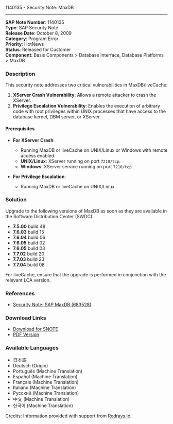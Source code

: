 1140135 - Security Note: MaxDB

---

**SAP Note Number**: 1140135  
**Type**: SAP Security Note  
**Release Date**: October 8, 2009  
**Category**: Program Error  
**Priority**: HotNews  
**Status**: Released for Customer  
**Component**: Basis Components > Database Interface, Database Platforms > MaxDB

### Description

This security note addresses two critical vulnerabilities in MaxDB/liveCache:

1. **XServer Crash Vulnerability**: Allows a remote attacker to crash the XServer.
2. **Privilege Escalation Vulnerability**: Enables the execution of arbitrary code with root privileges within UNIX processes that have access to the database kernel, DBM server, or XServer.

#### Prerequisites

- **For XServer Crash**:
  - Running MaxDB or liveCache on UNIX/Linux or Windows with remote access enabled.
  - **UNIX/Linux**: XServer running on port `7210/tcp`.
  - **Windows**: XServer service running on port `7210/tcp`.

- **For Privilege Escalation**:
  - Running MaxDB or liveCache on UNIX/Linux.

### Solution

Upgrade to the following versions of MaxDB as soon as they are available in the Software Distribution Center (SWDC):

- **7.5.00** build 48
- **7.6.03** build 15
- **7.6.04** build 06
- **7.6.05** build 02
- **7.6.05** build 03
- **7.7.02** build 20
- **7.7.03** build 23
- **7.7.04** build 08

For liveCache, ensure that the upgrade is performed in conjunction with the relevant LCA version.

### References

- [Security Note: SAP MaxDB (683528)](https://me.sap.com/notes/683528)

### Download Links

- [Download for SNOTE](https://notesdownloads.sap.com/note/0040000016463262017)  
- [PDF Version](https://userapps.support.sap.com/sap/support/sfm/notes/print/0001140135?language=en-US&token=598389DF3581B991D812B62771F90775)

### Available Languages

- 日本語
- Deutsch (Origin)
- Português (Machine Translation)
- Español (Machine Translation)
- Français (Machine Translation)
- Italiano (Machine Translation)
- Русский (Machine Translation)
- 中文 (Machine Translation)
- 한국어 (Machine Translation)

Credits: Information provided with support from [Redrays.io](https://redrays.io).